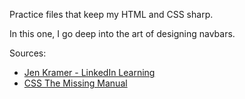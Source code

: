 Practice files that keep my HTML and CSS sharp.

In this one, I go deep into the art of designing navbars.

Sources:
- [Jen Kramer - LinkedIn Learning](https://www.linkedin.com/learning/html-and-css-creating-navigation-bars)
- [CSS The Missing Manual](https://www.norli.no/boker/fagboker/data-og-informasjonsteknologi/programmering/css-the-missing-manual-4e)
